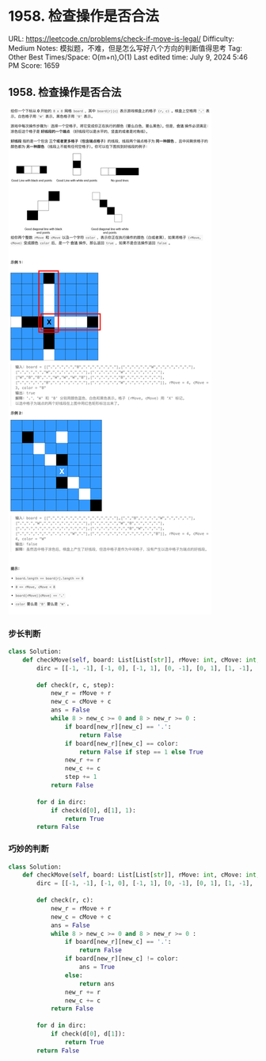 # 1958. 检查操作是否合法

URL: https://leetcode.cn/problems/check-if-move-is-legal/
Difficulty: Medium
Notes: 模拟题，不难，但是怎么写好八个方向的判断值得思考
Tag: Other
Best Times/Space: O(m+n),O(1)
Last edited time: July 9, 2024 5:46 PM
Score: 1659

## **1958. 检查操作是否合法**

![Untitled](image/1958%20%E6%A3%80%E6%9F%A5%E6%93%8D%E4%BD%9C%E6%98%AF%E5%90%A6%E5%90%88%E6%B3%95/Untitled.png)

### 步长判断

```python
class Solution:
    def checkMove(self, board: List[List[str]], rMove: int, cMove: int, color: str) -> bool:
        dirc = [[-1, -1], [-1, 0], [-1, 1], [0, -1], [0, 1], [1, -1], [1, 0], [1, 1]]

        def check(r, c, step):
            new_r = rMove + r
            new_c = cMove + c
            ans = False
            while 8 > new_c >= 0 and 8 > new_r >= 0 :
                if board[new_r][new_c] == '.':
                    return False
                if board[new_r][new_c] == color:
                    return False if step == 1 else True
                new_r += r
                new_c += c
                step += 1
            return False

        for d in dirc:
            if check(d[0], d[1], 1):
                return True
        return False
```

### 巧妙的判断

```python
class Solution:
    def checkMove(self, board: List[List[str]], rMove: int, cMove: int, color: str) -> bool:
        dirc = [[-1, -1], [-1, 0], [-1, 1], [0, -1], [0, 1], [1, -1], [1, 0], [1, 1]]

        def check(r, c):
            new_r = rMove + r
            new_c = cMove + c
            ans = False
            while 8 > new_c >= 0 and 8 > new_r >= 0 :
                if board[new_r][new_c] == '.':
                    return False
                if board[new_r][new_c] != color:
                    ans = True
                else:
                    return ans
                new_r += r
                new_c += c
            return False

        for d in dirc:
            if check(d[0], d[1]):
                return True
        return False
```